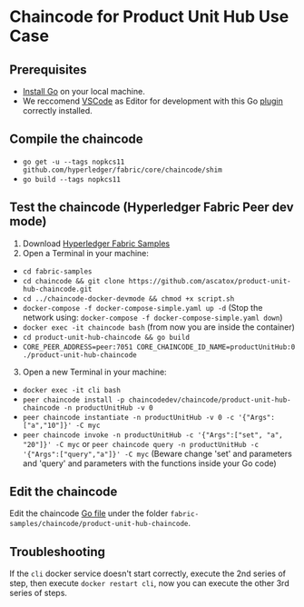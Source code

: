 # Chaincode for Product Unit Hub Use Case
## Prerequisites
* [Install Go](https://golang.org/doc/install) on your local machine.
* We reccomend [VSCode](https://code.visualstudio.com/) as Editor for development with this Go [plugin](https://code.visualstudio.com/docs/languages/go) correctly installed.

## Compile the chaincode
* `go get -u --tags nopkcs11 github.com/hyperledger/fabric/core/chaincode/shim`
* `go build --tags nopkcs11`
## Test the chaincode (Hyperledger Fabric Peer dev mode)
1. Download [Hyperledger Fabric Samples](https://hyperledger-fabric.readthedocs.io/en/latest/samples.html)
2. Open a Terminal in your machine:
 - `cd fabric-samples`
 - `cd chaincode && git clone https://github.com/ascatox/product-unit-hub-chaincode.git`
 - `cd ../chaincode-docker-devmode && chmod +x script.sh`
  - `docker-compose -f docker-compose-simple.yaml up -d` (Stop the network using: `docker-compose -f docker-compose-simple.yaml down`)
  - `docker exec -it chaincode bash` (from now you are inside the container)
  - `cd product-unit-hub-chaincode && go build`
  - `CORE_PEER_ADDRESS=peer:7051 CORE_CHAINCODE_ID_NAME=productUnitHub:0 ./product-unit-hub-chaincode`

3. Open a new Terminal in your machine:<br/>
 - `docker exec -it cli bash`
 - `peer chaincode install -p chaincodedev/chaincode/product-unit-hub-chaincode -n productUnitHub -v 0`
 - `peer chaincode instantiate -n productUnitHub -v 0 -c '{"Args":["a","10"]}' -C myc`
 - `peer chaincode invoke -n productUnitHub -c '{"Args":["set", "a", "20"]}' -C myc` or `peer chaincode query -n productUnitHub -c '{"Args":["query","a"]}' -C myc` (Beware change 'set' and parameters and 'query' and parameters with the functions inside your Go code)

## Edit the chaincode
Edit the chaincode [Go file](https://github.com/ascatox/product-unit-hub-chaincode/blob/master/productUnitHub.go) under the folder `fabric-samples/chaincode/product-unit-hub-chaincode`.

## Troubleshooting
If the `cli` docker service doesn't start correctly, execute the 2nd series of step, then execute `docker restart cli`, now you can execute the other 3rd series of steps.
